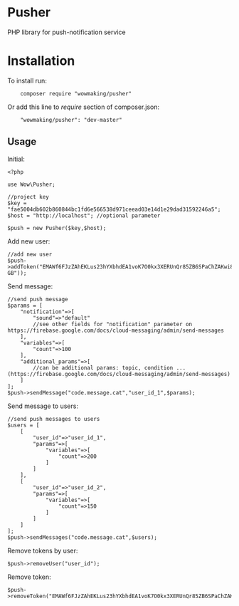 
# Pusher

PHP library for push-notification service


# Installation

To install run:
```
    composer require "wowmaking/pusher"
```
Or add this line to  _require_  section of composer.json:
```
    "wowmaking/pusher": "dev-master"
```
## Usage
Initial:

    <?php 
    
    use Wow\Pusher;
    
    //project key
    $key = "fae5004db602b860844bc1fd6e566538d971ceead03e14d1e29dad31592246a5";
    $host = "http://localhost"; //optional parameter
    
    $push = new Pusher($key,$host);
Add new user:

    //add new user
    $push->addToken("EMAWf6FJzZAhEKLus23hYXbhdEA1voK7O0kx3XERUnQr85ZB6SPaChZAKwi89eWbwx2wE1ZCh99HQ5MXZAegLNQcIAhcyttmylUA1NTn0JZBwSDsoFiktZBSxAzpA9pfDcrudTZCNeZCzkZCyxOWNKE74gW20WhMJnrCleAZD","user_id_1","+03:00","en-GB"));



Send message:
    
    //send push message
    $params = [
	    "notification"=>[
		    "sound"=>"default"
		    //see other fields for "notification" parameter on https://firebase.google.com/docs/cloud-messaging/admin/send-messages
	    ],
	    "variables"=>[
		    "count"=>100
	    ],
	    "additional_params"=>[
		    //can be additional params: topic, condition ... (https://firebase.google.com/docs/cloud-messaging/admin/send-messages)
	    ]
    ];
    $push->sendMessage("code.message.cat","user_id_1",$params);

Send message to users:
    
    //send push messages to users
    $users = [
	    [
		    "user_id"=>"user_id_1",
		    "params"=>[
			    "variables"=>[
				    "count"=>200
			    ]
		    ]
	    ],
	    [
		    "user_id"=>"user_id_2",
		    "params"=>[
			    "variables"=>[
				    "count"=>150
			    ]
		    ]
	    ]
    ];
    $push->sendMessages("code.message.cat",$users);
    
Remove tokens by user:
    
    $push->removeUser("user_id");
    
Remove token:
    
    $push->removeToken("EMAWf6FJzZAhEKLus23hYXbhdEA1voK7O0kx3XERUnQr85ZB6SPaChZAKwi89eWbwx2wE1ZCh99HQ5MXZAegLNQcIAhcyttmylUA1NTn0JZBwSDsoFiktZBSxAzpA9pfDcrudTZCNeZCzkZCyxOWNKE74gW20WhMJnrCleAZD");